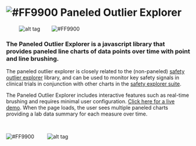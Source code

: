 # ![#FF9900](https://placehold.it/25x50/FF9900/000000?text=+) Paneled Outlier Explorer




&nbsp;&nbsp;&nbsp;&nbsp;&nbsp;&nbsp;&nbsp;&nbsp;&nbsp;![alt tag](https://user-images.githubusercontent.com/31038805/30431689-649b02c6-992d-11e7-8497-b4091829652b.gif)&nbsp;&nbsp;&nbsp;&nbsp;&nbsp;&nbsp;&nbsp;&nbsp;![#FF9900](https://placehold.it/15x300/FF9900/000000?text=+)

### The Paneled Outlier Explorer is a javascript library that provides paneled line charts of data points over time with point and line brushing. 


 
The paneled outlier explorer is closely related to the (non-paneled) [safety outlier explorer](https://github.com/RhoInc/safety-outlier-explorer) library, and can be used to monitor key safety signals in clinical trials in conjunction with other charts in the [safety explorer suite](https://github.com/RhoInc/safety-explorer-suite). 

The Paneled Outlier Explorer includes interactive features such as real-time brushing and requires minimal user configuration.
[Click here for a live demo](https://rhoinc.github.io/viz-library/examples/0019-paneled-outlier-explorer/example.html). When the page loads, the user sees multiple paneled charts providing a lab data summary for each measure over time.

&nbsp;
&nbsp;


![#FF9900](https://placehold.it/15x400/FF9900/000000?text=+)&nbsp;&nbsp;&nbsp;&nbsp;&nbsp;&nbsp;&nbsp;&nbsp;&nbsp;![alt tag](https://user-images.githubusercontent.com/31038805/30434209-a96d443e-9934-11e7-95a9-d2525491bad7.gif)
